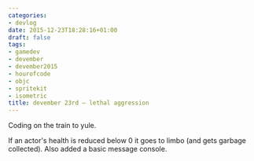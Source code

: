 ```yaml
---
categories:
- devlog
date: 2015-12-23T18:28:16+01:00
draft: false
tags:
- gamedev
- devember
- devember2015
- hourofcode
- objc
- spritekit
- isometric
title: devember 23rd — lethal aggression
---
```

Coding on the train to yule.

If an actor's health is reduced below 0 it goes to limbo (and gets garbage collected). Also added a basic message console.
